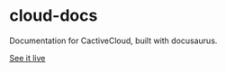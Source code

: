 # cloud-docs
Documentation for CactiveCloud, built with docusaurus.

[See it live](https://docs.cactive.cloud)